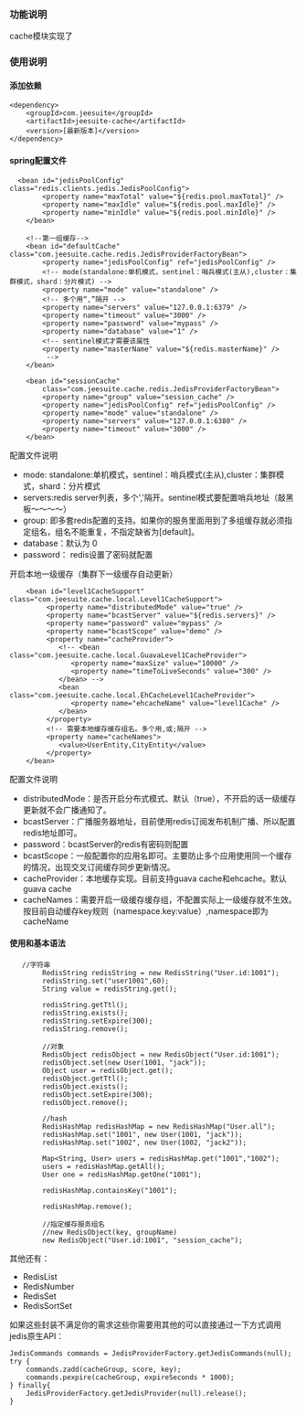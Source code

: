 ### 功能说明

cache模块实现了

### 使用说明

#### 添加依赖

```
<dependency>
    <groupId>com.jeesuite</groupId>
    <artifactId>jeesuite-cache</artifactId>
    <version>[最新版本]</version>
</dependency>
```

#### spring配置文件

```
  <bean id="jedisPoolConfig" class="redis.clients.jedis.JedisPoolConfig">
        <property name="maxTotal" value="${redis.pool.maxTotal}" />
        <property name="maxIdle" value="${redis.pool.maxIdle}" />
        <property name="minIdle" value="${redis.pool.minIdle}" />
    </bean>

    <!--第一组缓存-->
    <bean id="defaultCache" class="com.jeesuite.cache.redis.JedisProviderFactoryBean">
        <property name="jedisPoolConfig" ref="jedisPoolConfig" />
        <!-- mode(standalone:单机模式，sentinel：哨兵模式(主从),cluster：集群模式，shard：分片模式) -->
        <property name="mode" value="standalone" />
        <!-- 多个用“,”隔开 -->
        <property name="servers" value="127.0.0.1:6379" />
        <property name="timeout" value="3000" />
        <property name="password" value="mypass" />
        <property name="database" value="1" />
        <!-- sentinel模式才需要该属性
        <property name="masterName" value="${redis.masterName}" />
         -->
    </bean>

    <bean id="sessionCache"
        class="com.jeesuite.cache.redis.JedisProviderFactoryBean">
        <property name="group" value="session_cache" />
        <property name="jedisPoolConfig" ref="jedisPoolConfig" />
        <property name="mode" value="standalone" />
        <property name="servers" value="127.0.0.1:6380" />
        <property name="timeout" value="3000" />
    </bean>
```

配置文件说明

* mode:  standalone:单机模式，sentinel：哨兵模式\(主从\),cluster：集群模式，shard：分片模式
* servers:redis server列表，多个','隔开。sentinel模式要配置哨兵地址（敲黑板～～～～）
* group: 即多套redis配置的支持。如果你的服务里面用到了多组缓存就必须指定组名，组名不能重复，不指定缺省为\[default\]。
* database：默认为 0
* password： redis设置了密码就配置

开启本地一级缓存（集群下一级缓存自动更新）

```
    <bean id="level1CacheSupport" class="com.jeesuite.cache.local.Level1CacheSupport">
         <property name="distributedMode" value="true" />
         <property name="bcastServer" value="${redis.servers}" />
         <property name="password" value="mypass" />
         <property name="bcastScope" value="demo" />
         <property name="cacheProvider">
            <!-- <bean class="com.jeesuite.cache.local.GuavaLevel1CacheProvider">
               <property name="maxSize" value="10000" />
               <property name="timeToLiveSeconds" value="300" />
            </bean> -->
            <bean class="com.jeesuite.cache.local.EhCacheLevel1CacheProvider">
               <property name="ehcacheName" value="level1Cache" />
            </bean>
         </property>
         <!-- 需要本地缓存缓存组名。多个用,或;隔开 -->
         <property name="cacheNames">
            <value>UserEntity,CityEntity</value>
         </property>
    </bean>
```

配置文件说明

* distributedMode：是否开启分布式模式、默认（true），不开启的话一级缓存更新就不会广播通知了。
* bcastServer：广播服务器地址，目前使用redis订阅发布机制广播、所以配置redis地址即可。
* password：bcastServer的redis有密码则配置
* bcastScope：一般配置你的应用名即可。主要防止多个应用使用同一个缓存的情况，出现交叉订阅缓存同步更新情况。
* cacheProvider：本地缓存实现。目前支持guava cache和ehcache。默认guava cache
* cacheNames：需要开启一级缓存缓存组，不配置实际上一级缓存就不生效。按目前自动缓存key规则（namespace.key:value）,namespace即为cacheName

#### 使用和基本语法

```
   //字符串
        RedisString redisString = new RedisString("User.id:1001");
        redisString.set("user1001",60);
        String value = redisString.get();

        redisString.getTtl();
        redisString.exists();
        redisString.setExpire(300);
        redisString.remove();

        //对象
        RedisObject redisObject = new RedisObject("User.id:1001");
        redisObject.set(new User(1001, "jack"));
        Object user = redisObject.get();
        redisObject.getTtl();
        redisObject.exists();
        redisObject.setExpire(300);
        redisObject.remove();

        //hash 
        RedisHashMap redisHashMap = new RedisHashMap("User.all");
        redisHashMap.set("1001", new User(1001, "jack"));
        redisHashMap.set("1002", new User(1002, "jack2"));

        Map<String, User> users = redisHashMap.get("1001","1002");
        users = redisHashMap.getAll();
        User one = redisHashMap.getOne("1001");

        redisHashMap.containsKey("1001");

        redisHashMap.remove();

        //指定缓存服务组名
        //new RedisObject(key, groupName)
        new RedisObject("User.id:1001", "session_cache");
```

其他还有：

* RedisList
* RedisNumber
* RedisSet
* RedisSortSet

如果这些封装不满足你的需求这些你需要用其他的可以直接通过一下方式调用jedis原生API：

```
JedisCommands commands = JedisProviderFactory.getJedisCommands(null);
try {            
    commands.zadd(cacheGroup, score, key);
    commands.pexpire(cacheGroup, expireSeconds * 1000);
} finally{
    JedisProviderFactory.getJedisProvider(null).release();
}
```



